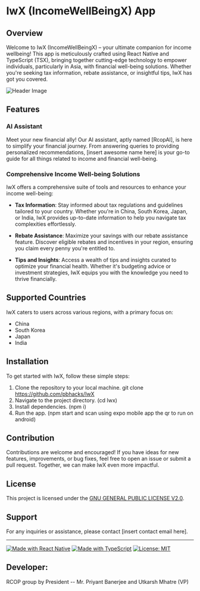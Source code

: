 # IwX (IncomeWellBeingX) App

## Overview
Welcome to IwX (IncomeWellBeingX) – your ultimate companion for income wellbeing! This app is meticulously crafted using React Native and TypeScript (TSX), bringing together cutting-edge technology to empower individuals, particularly in Asia, with financial well-being solutions. Whether you're seeking tax information, rebate assistance, or insightful tips, IwX has got you covered.

![Header Image](https://github.com/Pbhacks/IwX/blob/master/2.gif)


## Features

### AI Assistant
Meet your new financial ally! Our AI assistant, aptly named [RcopAI], is here to simplify your financial journey. From answering queries to providing personalized recommendations, [insert awesome name here] is your go-to guide for all things related to income and financial well-being.

### Comprehensive Income Well-being Solutions
IwX offers a comprehensive suite of tools and resources to enhance your income well-being:

- **Tax Information**: Stay informed about tax regulations and guidelines tailored to your country. Whether you're in China, South Korea, Japan, or India, IwX provides up-to-date information to help you navigate tax complexities effortlessly.
  
- **Rebate Assistance**: Maximize your savings with our rebate assistance feature. Discover eligible rebates and incentives in your region, ensuring you claim every penny you're entitled to.
  
- **Tips and Insights**: Access a wealth of tips and insights curated to optimize your financial health. Whether it's budgeting advice or investment strategies, IwX equips you with the knowledge you need to thrive financially.

## Supported Countries
IwX caters to users across various regions, with a primary focus on:

- China
- South Korea
- Japan
- India

## Installation
To get started with IwX, follow these simple steps:

1. Clone the repository to your local machine.
git clone https://github.com/pbhacks/IwX
2. Navigate to the project directory. (cd Iwx)
3. Install dependencies. (npm i)
4. Run the app. (npm start and scan using expo mobile app the qr to run on android)


## Contribution
Contributions are welcome and encouraged! If you have ideas for new features, improvements, or bug fixes, feel free to open an issue or submit a pull request. Together, we can make IwX even more impactful.

## License
This project is licensed under the [GNU GENERAL PUBLIC LICENSE V2.0](LICENSE).

## Support
For any inquiries or assistance, please contact [insert contact email here].

---

[![Made with React Native](https://img.shields.io/badge/Made%20with-React%20Native-blue.svg)](https://facebook.github.io/react-native/)
[![Made with TypeScript](https://img.shields.io/badge/Made%20with-TypeScript-blue.svg)](https://www.typescriptlang.org/)
[![License: MIT](https://img.shields.io/badge/License-MIT-yellow.svg)](https://opensource.org/licenses/MIT)


## Developer:

RCOP group by President -- Mr. Priyant Banerjee and Utkarsh Mhatre (VP)
